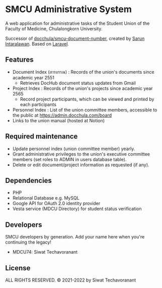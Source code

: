 # SMCU Administrative System

A web application for administrative tasks of the Student Union of the Faculty of Medicine, Chulalongkorn University.

Successor of [docchula/smcu-document-number](https://github.com/docchula/smcu-document-number), created by [Sarun Intaralawan](https://github.com/sarunint). Based on [Laravel](https://laravel.com/docs).

## Features

- Document Index (สารบรรณ) : Records of the union's documents since academic year 2551
  - Retrieves DocHub document status updates from Gmail
- Project Index : Records of the union's projects since academic year 2565
  - Record project participants, which can be viewed and printed by each participants
- Personnel Index : List of the union committee members, accessible to the public at https://admin.docchula.com/board
- Links to the union manual (hosted at Notion)

## Required maintenance

- Update personnel index (union committee member) yearly.
- Grant administrative privileges to the union's executive committee members (set roles to ADMIN in users database table).
- Delete or edit document/project information as requested (if any).

## Dependencies

- PHP
- Relational Database e.g. MySQL
- Google API for OAuth 2.0 identity provider
- Vesta service (MDCU Directory) for student status verification

## Developers

SMCU developers by generation. Add your name here when you're continuing the legacy!

- MDCU74: Siwat Techavoranant

## License

ALL RIGHTS RESERVED. © 2021-2022 by Siwat Techavoranant
